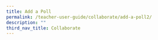 ```yaml
---
title: Add a Poll
permalink: /teacher-user-guide/collaborate/add-a-poll2/
description: ""
third_nav_title: Collaborate
---
```

